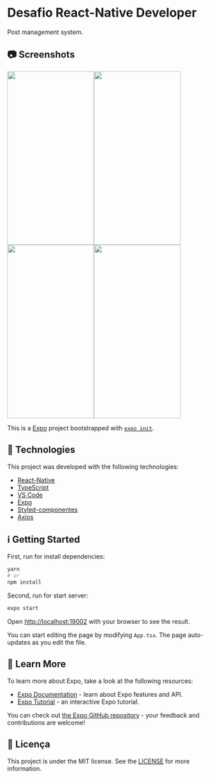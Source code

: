 # Desafio React-Native Developer
Post management system.

## 📷 Screenshots

<img src="https://user-images.githubusercontent.com/43748428/116830101-419d7800-ab7e-11eb-8cc6-58b068dc7f62.jpg" data-canonical-src="https://user-images.githubusercontent.com/43748428/116830101-419d7800-ab7e-11eb-8cc6-58b068dc7f62.jpg" width="200" height="400" /><img styles={{padding:2}} src="https://user-images.githubusercontent.com/43748428/116830119-5e39b000-ab7e-11eb-914e-0764af4130e6.jpg" data-canonical-src="https://user-images.githubusercontent.com/43748428/116830119-5e39b000-ab7e-11eb-914e-0764af4130e6.jpg" width="200" height="400" /><img src="https://user-images.githubusercontent.com/43748428/116830124-61cd3700-ab7e-11eb-950a-28011c646db6.jpg" data-canonical-src="https://user-images.githubusercontent.com/43748428/116830124-61cd3700-ab7e-11eb-950a-28011c646db6.jpg" width="200" height="400" /><img src="https://user-images.githubusercontent.com/43748428/116830191-e28c3300-ab7e-11eb-8212-cbaa43b014e4.jpg" data-canonical-src="https://user-images.githubusercontent.com/43748428/116830191-e28c3300-ab7e-11eb-8212-cbaa43b014e4.jpg" width="200" height="400" />



This is a [Expo](https://expo.io/) project bootstrapped with [`expo init`](https://docs.expo.io/get-started/create-a-new-app/).

## :rocket: Technologies

This project was developed with the following technologies:

- [React-Native](https://reactnative.dev/)
- [TypeScript](https://www.typescriptlang.org/)
- [VS Code](https://code.visualstudio.com/)
- [Expo](https://expo.io/)
- [Styled-componentes](https://styled-components.com)
- [Axios](https://github.com/axios)


## :information_source: Getting Started

First, run for install dependencies:

```bash
yarn
# or
npm install
```

Second, run for start server:

```bash
expo start
```

Open [http://localhost:19002](http://localhost:19002) with your browser to see the result.

You can start editing the page by modifying `App.tsx`. The page auto-updates as you edit the file.

## :bookmark: Learn More

To learn more about Expo, take a look at the following resources:

- [Expo Documentation](https://docs.expo.io/) - learn about Expo features and API.
- [Expo Tutorial](https://docs.expo.io/tutorial/) - an interactive Expo tutorial.

You can check out [the Expo GitHub repository](https://github.com/expo/expo/) - your feedback and contributions are welcome!

## :memo: Licença
This project is under the MIT license. See the [LICENSE](https://github.com/lukemorales/react-native-design-code/blob/master/LICENSE) for more information.


